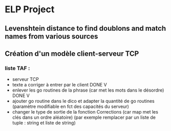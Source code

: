 # ELP Project 
## Levenshtein distance to find doublons and match names from various sources
## Création d'un modèle client-serveur TCP
### liste TAF :
* serveur TCP
* texte a corriger à entrer par le client DONE V
* enlever les go routines de la phrase (car met les mots dans le désordre) DONE V
* ajouter go routine dans le dico et adapter la quantité de go routines (paramètre modifiable en fct des capacités du serveur)
* changer le type de sortie de la fonction Corrections (car map met les clés dans un ordre aléatoire) (par exemple remplacer par un liste de tuple : string et liste de string)